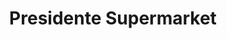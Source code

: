 ---
title: "Presidente Supermarket"
url: /miami/presidente-supermarket-southwest-8th-street/
shop: Supermarkt
---